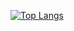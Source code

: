 [![Top Langs](https://github-readme-stats.vercel.app/api/top-langs/?username=napokue)](https://github.com/anuraghazra/github-readme-stats)
